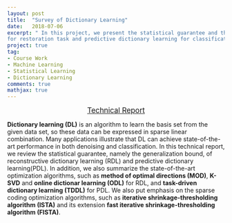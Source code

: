 ```yaml
---
layout: post
title:  "Survey of Dictionary Learning"
date:   2018-07-06
excerpt: " In this project, we present the statistical guarantee and the state-of-the-art optimization algorithms of reconstructive dictionary learning 
for restoration task and predictive dictionary learning for classification/regression task."
project: true
tag:
- Course Work
- Machine Learning
- Statistical Learning
- Dictionary Learning
comments: true
mathjax: true
---
```


<center>
	<a href="https://kevin71104.github.io/assets/document/Survey_Dictionary_Learning.pdf" target="_blank" class="btn btn-danger">
		<span style="font-size: 120%;">
		Technical Report
		</span>
	</a>
</center>

**Dictionary learning (DL)** is an algorithm to learn the basis set from the given data set, so these data can be expressed in sparse linear combination.
Many applications illustrate that DL can achieve state-of-the-art performance in both denoising and classification.
In this technical report, we review the statistical guarantee, namely the generalization bound, 
of reconstructive dictionary learning (RDL) and predictive dictionary learning(PDL).
In addition, we also summarize the state-of-the-art optimization algorithms, such as 
**method of optimal directions (MOD)**, **K-SVD** and **online dictionar learning (ODL)** for RDL, 
and **task-driven dictionary learning (TDDL)** for PDL.
We also put emphasis on the sparse coding optimization algorithms, such as 
**iterative shrinkage-thresholding algorithm (ISTA)** and its extension **fast iterative shrinkage-thresholding algorithm (FISTA)**.
